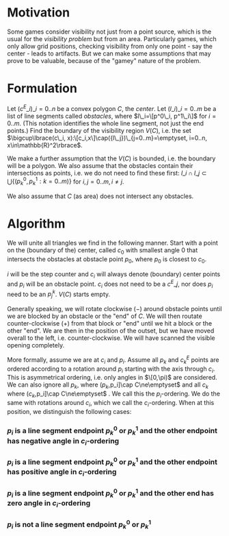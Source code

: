 # Motivation

Some games consider visibility not just from a point source, which is the usual for the _visibility problem_ but from an area. Particularly games, which only allow grid positions, checking visibility from only one point - say the center - leads to artifacts.  But we can make some assumptions that may prove to be valuable, because of the "gamey" nature of the problem.

# Formulation

Let $({c^E\_i})\_{i=0..n}$ be a convex polygon $C$, the _center_. Let $({l\_i})\_{i=0..m}$ be a list of line segments called _obstacles_, where $l\_i=\[p^0\_i, p^1\_i\]$ for $i=0..m$. (This notation identifies the whole line segment, not just the end points.) Find the boundary of the visibility region $V(C)$, i.e. the set $\bigcup\lbrace(c\_i, x):\[c_i,x\]\cap({l\_j})\_{j=0..m}=\emptyset, i=0..n, x\in\mathbb{R}^2\rbrace$.

We make a further assumption that the $V(C)$ is bounded, i.e. the boundary will be a polygon. We also assume that the obstacles contain their intersections as points, i.e. we do not need to find these first: $l\_i\cap l\_j\subset\bigcup\lbrace(p^0_k,p^1_k : k=0..m)\rbrace$ for $i,j=0..m, i\neq j$.

We also assume that $C$ (as area) does not intersect any obstacles.

# Algorithm

We will unite all triangles we find in the following manner. Start with a point on the (boundary of the) center, called $c_0$ with smallest angle $0$ that intersects the obstacles at obstacle point $p_0$, where $p_0$ is closest to $c_0$.

$i$ will be the step counter and $c_i$ will always denote (boundary) center points and $p_i$ will be an obstacle point. $c_i$ does not need to be a $c^E\_j$, nor does $p_i$ need to be an $p^k_j$. $V(C)$ starts empty.

Generally speaking, we will rotate clockwise ($-$) around obstacle points until we are blocked by an obstacle or the "end" of $C$. We will then routate counter-clockwise ($+$) from that block or "end" until we hit a block or the other "end". We are then in the position of the outset, but we have moved overall to the left, i.e. counter-clockwise. We will have scanned the visible opening completely.

More formally, assume we are at $c_i$ and $p_i$. Assume all $p_k$ and $c^E_k$ points are ordered according to a rotation around $p_i$ starting with the axis through $c_i$. This is asymmetrical ordering, i.e. only angles in $\[0,\pi)$ are considered. We can also ignore all $p_k$, where $(p_k,$p_i\]\cap C\ne\emptyset$ and all $c_k$ where $(c_k,$p_i\]\cap C\ne\emptyset$ . We call this the $p_i$-ordering. We do the same with rotations around $c_i$, which we call the $c_i$-ordering. When at this position, we distinguish the following cases:

### $p_i$ is a line segment endpoint $p^0_k$ or $p^1_k$ and the other endpoint has negative angle in $c_i$-ordering

### $p_i$ is a line segment endpoint $p^0_k$ or $p^1_k$ and the other endpoint has positive angle in $c_i$-ordering

### $p_i$ is a line segment endpoint $p^0_k$ or $p^1_k$ and the other end has zero angle in $c_i$-ordering

### $p_i$ is not a line segment endpoint $p^0_k$ or $p^1_k$

